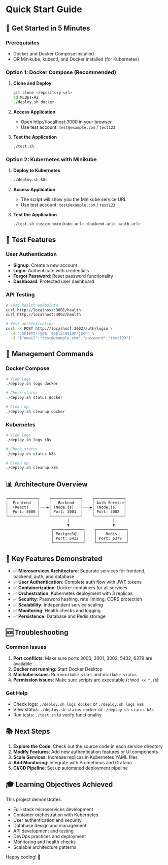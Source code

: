 # Quick Start Guide

## 🚀 Get Started in 5 Minutes

### Prerequisites
- Docker and Docker Compose installed
- OR Minikube, kubectl, and Docker installed (for Kubernetes)

### Option 1: Docker Compose (Recommended)

1. **Clone and Deploy**
   ```bash
   git clone <repository-url>
   cd MLOps-A2
   ./deploy.sh docker
   ```

2. **Access Application**
   - Open http://localhost:3000 in your browser
   - Use test account: `test@example.com` / `test123`

3. **Test the Application**
   ```bash
   ./test.sh
   ```

### Option 2: Kubernetes with Minikube

1. **Deploy to Kubernetes**
   ```bash
   ./deploy.sh k8s
   ```

2. **Access Application**
   - The script will show you the Minikube service URL
   - Use test account: `test@example.com` / `test123`

3. **Test the Application**
   ```bash
   ./test.sh custom <minikube-url> <backend-url> <auth-url>
   ```

## 🧪 Test Features

### User Authentication
- **Signup**: Create a new account
- **Login**: Authenticate with credentials
- **Forgot Password**: Reset password functionality
- **Dashboard**: Protected user dashboard

### API Testing
```bash
# Test health endpoints
curl http://localhost:3001/health
curl http://localhost:3002/health

# Test authentication
curl -X POST http://localhost:3002/auth/login \
  -H "Content-Type: application/json" \
  -d '{"email":"test@example.com","password":"test123"}'
```

## 🔧 Management Commands

### Docker Compose
```bash
# View logs
./deploy.sh logs docker

# Check status
./deploy.sh status docker

# Clean up
./deploy.sh cleanup docker
```

### Kubernetes
```bash
# View logs
./deploy.sh logs k8s

# Check status
./deploy.sh status k8s

# Clean up
./deploy.sh cleanup k8s
```

## 📊 Architecture Overview

```
┌─────────────┐    ┌─────────────┐    ┌─────────────┐
│  Frontend   │    │   Backend   │    │ Auth Service│
│  (React)    │───▶│ (Node.js)   │───▶│ (Node.js)   │
│  Port: 3000 │    │ Port: 3001  │    │ Port: 3002  │
└─────────────┘    └─────────────┘    └─────────────┘
                           │                   │
                           ▼                   ▼
                    ┌─────────────┐    ┌─────────────┐
                    │ PostgreSQL  │    │    Redis    │
                    │ Port: 5432  │    │ Port: 6379  │
                    └─────────────┘    └─────────────┘
```

## 🎯 Key Features Demonstrated

- ✅ **Microservices Architecture**: Separate services for frontend, backend, auth, and database
- ✅ **User Authentication**: Complete auth flow with JWT tokens
- ✅ **Containerization**: Docker containers for all services
- ✅ **Orchestration**: Kubernetes deployment with 3 replicas
- ✅ **Security**: Password hashing, rate limiting, CORS protection
- ✅ **Scalability**: Independent service scaling
- ✅ **Monitoring**: Health checks and logging
- ✅ **Persistence**: Database and Redis storage

## 🆘 Troubleshooting

### Common Issues

1. **Port conflicts**: Make sure ports 3000, 3001, 3002, 5432, 6379 are available
2. **Docker not running**: Start Docker Desktop
3. **Minikube issues**: Run `minikube start` and `minikube status`
4. **Permission issues**: Make sure scripts are executable (`chmod +x *.sh`)

### Get Help
- Check logs: `./deploy.sh logs docker` or `./deploy.sh logs k8s`
- View status: `./deploy.sh status docker` or `./deploy.sh status k8s`
- Run tests: `./test.sh` to verify functionality

## 📚 Next Steps

1. **Explore the Code**: Check out the source code in each service directory
2. **Modify Features**: Add new authentication features or UI components
3. **Scale Services**: Increase replicas in Kubernetes YAML files
4. **Add Monitoring**: Integrate with Prometheus and Grafana
5. **CI/CD Pipeline**: Set up automated deployment pipeline

## 🎓 Learning Objectives Achieved

This project demonstrates:
- Full-stack microservices development
- Container orchestration with Kubernetes
- User authentication and security
- Database design and management
- API development and testing
- DevOps practices and deployment
- Monitoring and health checks
- Scalable architecture patterns

Happy coding! 🚀
